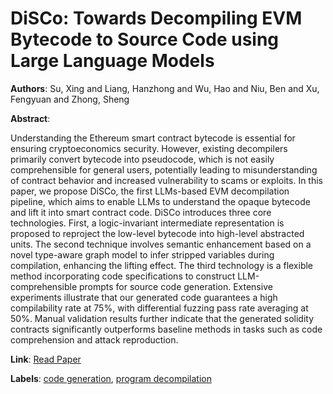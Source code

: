 # DiSCo: Towards Decompiling EVM Bytecode to Source Code using Large Language Models

**Authors**: Su, Xing and Liang, Hanzhong and Wu, Hao and Niu, Ben and Xu, Fengyuan and Zhong, Sheng

**Abstract**:

Understanding the Ethereum smart contract bytecode is essential for ensuring cryptoeconomics security. However, existing decompilers primarily convert bytecode into pseudocode, which is not easily comprehensible for general users, potentially leading to misunderstanding of contract behavior and increased vulnerability to scams or exploits. In this paper, we propose DiSCo, the first LLMs-based EVM decompilation pipeline, which aims to enable LLMs to understand the opaque bytecode and lift it into smart contract code. DiSCo introduces three core technologies. First, a logic-invariant intermediate representation is proposed to reproject the low-level bytecode into high-level abstracted units. The second technique involves semantic enhancement based on a novel type-aware graph model to infer stripped variables during compilation, enhancing the lifting effect. The third technology is a flexible method incorporating code specifications to construct LLM-comprehensible prompts for source code generation. Extensive experiments illustrate that our generated code guarantees a high compilability rate at 75\%, with differential fuzzing pass rate averaging at 50\%. Manual validation results further indicate that the generated solidity contracts significantly outperforms baseline methods in tasks such as code comprehension and attack reproduction.

**Link**: [Read Paper](https://doi.org/10.1145/3729373)

**Labels**: [code generation](../../labels/code_generation.md), [program decompilation](../../labels/program_decompilation.md)
